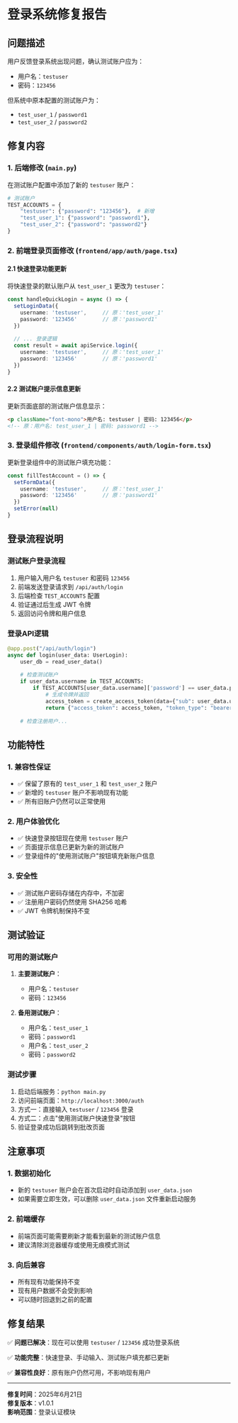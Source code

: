 # 登录系统修复报告

## 问题描述
用户反馈登录系统出现问题，确认测试账户应为：
- 用户名：`testuser`
- 密码：`123456`

但系统中原本配置的测试账户为：
- `test_user_1` / `password1`
- `test_user_2` / `password2`

## 修复内容

### 1. 后端修改 (`main.py`)
在测试账户配置中添加了新的 `testuser` 账户：

```python
# 测试账户
TEST_ACCOUNTS = {
    "testuser": {"password": "123456"},  # 新增
    "test_user_1": {"password": "password1"},
    "test_user_2": {"password": "password2"}
}
```

### 2. 前端登录页面修改 (`frontend/app/auth/page.tsx`)

#### 2.1 快速登录功能更新
将快速登录的默认账户从 `test_user_1` 更改为 `testuser`：

```typescript
const handleQuickLogin = async () => {
  setLoginData({
    username: 'testuser',     // 原：'test_user_1'
    password: '123456'        // 原：'password1'
  })
  
  // ... 登录逻辑
  const result = await apiService.login({
    username: 'testuser',     // 原：'test_user_1'
    password: '123456'        // 原：'password1'
  })
}
```

#### 2.2 测试账户提示信息更新
更新页面底部的测试账户信息显示：

```html
<p className="font-mono">用户名: testuser | 密码: 123456</p>
<!-- 原：用户名: test_user_1 | 密码: password1 -->
```

### 3. 登录组件修改 (`frontend/components/auth/login-form.tsx`)
更新登录组件中的测试账户填充功能：

```typescript
const fillTestAccount = () => {
  setFormData({
    username: 'testuser',     // 原：'test_user_1'
    password: '123456'        // 原：'password1'
  })
  setError(null)
}
```

## 登录流程说明

### 测试账户登录流程
1. 用户输入用户名 `testuser` 和密码 `123456`
2. 前端发送登录请求到 `/api/auth/login`
3. 后端检查 `TEST_ACCOUNTS` 配置
4. 验证通过后生成 JWT 令牌
5. 返回访问令牌和用户信息

### 登录API逻辑
```python
@app.post("/api/auth/login")
async def login(user_data: UserLogin):
    user_db = read_user_data()
    
    # 检查测试账户
    if user_data.username in TEST_ACCOUNTS:
        if TEST_ACCOUNTS[user_data.username]['password'] == user_data.password:
            # 生成令牌并返回
            access_token = create_access_token(data={"sub": user_data.username})
            return {"access_token": access_token, "token_type": "bearer", "username": user_data.username}
    
    # 检查注册用户...
```

## 功能特性

### 1. 兼容性保证
- ✅ 保留了原有的 `test_user_1` 和 `test_user_2` 账户
- ✅ 新增的 `testuser` 账户不影响现有功能
- ✅ 所有旧账户仍然可以正常使用

### 2. 用户体验优化
- ✅ 快速登录按钮现在使用 `testuser` 账户
- ✅ 页面提示信息已更新为新的测试账户
- ✅ 登录组件的"使用测试账户"按钮填充新账户信息

### 3. 安全性
- ✅ 测试账户密码存储在内存中，不加密
- ✅ 注册用户密码仍然使用 SHA256 哈希
- ✅ JWT 令牌机制保持不变

## 测试验证

### 可用的测试账户
1. **主要测试账户**：
   - 用户名：`testuser`
   - 密码：`123456`

2. **备用测试账户**：
   - 用户名：`test_user_1`
   - 密码：`password1`
   - 用户名：`test_user_2`
   - 密码：`password2`

### 测试步骤
1. 启动后端服务：`python main.py`
2. 访问前端页面：`http://localhost:3000/auth`
3. 方式一：直接输入 `testuser` / `123456` 登录
4. 方式二：点击"使用测试账户快速登录"按钮
5. 验证登录成功后跳转到批改页面

## 注意事项

### 1. 数据初始化
- 新的 `testuser` 账户会在首次启动时自动添加到 `user_data.json`
- 如果需要立即生效，可以删除 `user_data.json` 文件重新启动服务

### 2. 前端缓存
- 前端页面可能需要刷新才能看到最新的测试账户信息
- 建议清除浏览器缓存或使用无痕模式测试

### 3. 向后兼容
- 所有现有功能保持不变
- 现有用户数据不会受到影响
- 可以随时回退到之前的配置

## 修复结果

✅ **问题已解决**：现在可以使用 `testuser` / `123456` 成功登录系统

✅ **功能完整**：快速登录、手动输入、测试账户填充都已更新

✅ **兼容性良好**：原有账户仍然可用，不影响现有用户

---

**修复时间**：2025年6月21日  
**修复版本**：v1.0.1  
**影响范围**：登录认证模块 